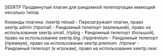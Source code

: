 SEERTP
Продвинутый плагин для рандомной телепортации имеющий несолько типов.

Команды плагина: 
/seertp reload - Перезагружает плагин, право seertp.admin
/rtpsmall - Рандомный телепорт (маленький), право на использование seertp.small.
/rtpbig - Рандомный телепорт (большой), право на использование seertp.big.
/rtppremium - Рандомный телепорт (премиум), право на использование seertp.premium.
/rtpnear - Рандомный телепорт (к игрокам), право на использование seertp.near.
